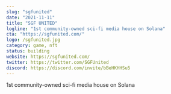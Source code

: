 ```yaml
---
slug: "sgfunited"
date: "2021-11-11"
title: "SGF UNITED"
logline: "1st community-owned sci-fi media house on Solana"
cta: "https://sgfunited.com/"
logo: /sgfunited.jpg
category: game, nft
status: building
website: https://sgfunited.com/
twitter: https://twitter.com/SGFUnited
discord: https://discord.com/invite/bBeHKHHSu5
---
```


1st community-owned sci-fi media house on Solana
